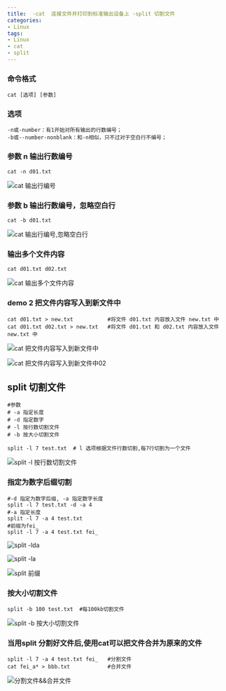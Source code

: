```yaml
---
title:  -cat  连接文件并打印到标准输出设备上 -split 切割文件
categories: 
- Linux
tags:
- Linux
- cat
- split
---
```

### 命令格式

```
cat [选项] [参数]
```

### 选项

```
-n或-number：有1开始对所有输出的行数编号；
-b或--number-nonblank：和-n相似，只不过对于空白行不编号；
```

### 参数  n  输出行数编号

```
cat -n d01.txt
```

![cat 输出行编号](/img/ubuntu/linux_command/linux_cat/cat_n.png "输出行编号")

### 参数 b  输出行数编号，忽略空白行

```
cat -b d01.txt
```

![cat 输出行编号,忽略空白行](/img/ubuntu/linux_command/linux_cat/cat_b.png "输出行编号,忽略空白行")

### 输出多个文件内容

```
cat d01.txt d02.txt
```

![cat 输出多个文件内容](/img/ubuntu/linux_command/linux_cat/cat_file.png "输出多个文件内容")

### demo 2  把文件内容写入到新文件中

```
cat d01.txt > new.txt           #将文件 d01.txt 内容放入文件 new.txt 中
cat d01.txt d02.txt > new.txt   #将文件 d01.txt 和 d02.txt 内容放入文件 new.txt 中
```

![cat 把文件内容写入到新文件中](/img/ubuntu/linux_command/linux_cat/cat_new_file.png "把文件内容写入到新文件中")

![cat 把文件内容写入到新文件中02](/img/ubuntu/linux_command/linux_cat/cat_new_file02.png "把文件内容写入到新文件中02")

## split 切割文件

```
#参数
# -a 指定长度
# -d 指定数字
# -l 按行数切割文件
# -b 按大小切割文件

split -l 7 test.txt  # l 选项根据文件行数切割,每7行切割为一个文件
```

![split -l 按行数切割文件](/img/ubuntu/linux_command/linux_cat/split_l.png "按行数切割文件")

### 指定为数字后缀切割

```
#-d 指定为数字后缀, -a 指定数字长度
split -l 7 test.txt -d -a 4
#-a 指定长度  
split -l 7 -a 4 test.txt
#前缀为fei_
split -l 7 -a 4 test.txt fei_
```

![split -lda](/img/ubuntu/linux_command/linux_cat/split_lda.png "lda")

![split -la](/img/ubuntu/linux_command/linux_cat/split_la.png "la")

![split 前缀](/img/ubuntu/linux_command/linux_cat/split_pre.png "前缀")

### 按大小切割文件

```
split -b 100 test.txt  #每100kb切割文件
```

![split -b 按大小切割文件](/img/ubuntu/linux_command/linux_cat/split_b.png "按大小切割文件")

### 当用split 分割好文件后,使用cat可以把文件合并为原来的文件

```
split -l 7 -a 4 test.txt fei_   #分割文件
cat fei_a* > bbb.txt            #合并文件
```

![分割文件&&合并文件](/img/ubuntu/linux_command/linux_cat/split_cat.png "分割文件&&合并文件")



















